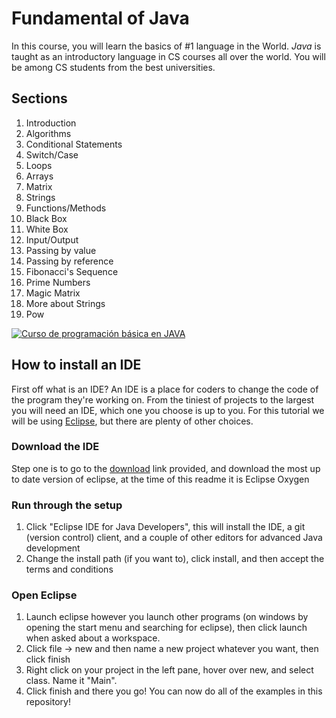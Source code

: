 # Fundamental of Java
In this course, you will learn the basics of #1 language in the World. *Java* is taught as an introductory language in CS courses all over the world. You will be among CS students from the best universities.

## Sections
1. Introduction
2. Algorithms
3. Conditional Statements
4. Switch/Case
5. Loops
6. Arrays
7. Matrix
8. Strings
10. Functions/Methods
11. Black Box
12. White Box
13. Input/Output
14. Passing by value
15. Passing by reference
16. Fibonacci's Sequence
17. Prime Numbers
18. Magic Matrix
19. More about Strings
20. Pow

[![Curso de programación básica en JAVA](https://img.youtube.com/vi/Ztr7_sNmSQI/0.jpg)](https://www.youtube.com/watch?v=Ztr7_sNmSQI&list=PLQ1ShaTNqthL1w5LSw5l7CbjCu5xiKQsA)

## How to install an IDE
First off what is an IDE? An IDE is a place for coders to change the code of the program they're
working on. From the tiniest of projects to the largest you will need an IDE, which one you choose is up to you. For this tutorial we will be using [Eclipse](https://www.eclipse.org), but there are plenty of other choices.

### Download the IDE
Step one is to go to the [download](https://www.eclipse.org/downloads/) link provided, and download the most up to date version of eclipse, at the time of this readme it is Eclipse Oxygen

### Run through the setup
1) Click "Eclipse IDE for Java Developers", this will install the IDE, a git (version control) client, and a couple of other editors for advanced Java development
2) Change the install path (if you want to), click install, and then accept the terms and conditions

### Open Eclipse
1) Launch eclipse however you launch other programs (on windows by opening the start menu and searching for eclipse), then click launch when asked about a workspace.
2) Click file -> new and then name a new project whatever you want, then click finish
3) Right click on your project in the left pane, hover over new, and select class. Name it "Main".
4) Click finish and there you go! You can now do all of the examples in this repository!
